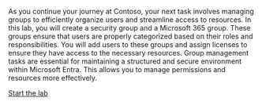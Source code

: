 

As you continue your journey at Contoso, your next task involves managing groups to efficiently organize users and streamline access to resources. In this lab, you will create a security group and a Microsoft 365 group. These groups ensure that users are properly categorized based on their roles and responsibilities. You will add users to these groups and assign licenses to ensure they have access to the necessary resources. Group management tasks are essential for maintaining a structured and secure environment within Microsoft Entra. This allows you to manage permissions and resources more effectively.

[Start the lab](https://microsoftlearning.github.io/APL-0501-Get-started-Microsoft-Entra-Management-Tasks/Instructions/Labs/02-perform-basic-group-management.html)
